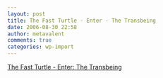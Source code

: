 ```yaml
---
layout: post
title: The Fast Turtle - Enter - The Transbeing
date: 2006-08-30 22:58
author: metavalent
comments: true
categories: wp-import
---
```

<a href="https://www.silkentiger.com/content.asp?category_id=4">The Fast Turtle - Enter: The Transbeing</a>
